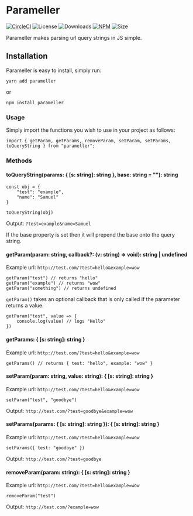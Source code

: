 # Parameller

[![CircleCI](https://circleci.com/gh/propcom/parameller.svg?style=shield)](https://circleci.com/gh/propcom/parameller) ![License](https://img.shields.io/npm/l/parameller.svg) ![Downloads](https://img.shields.io/npm/dw/parameller.svg) [![NPM](https://img.shields.io/npm/v/parameller.svg)](https://www.npmjs.com/package/parameller) ![Size](https://img.shields.io/bundlephobia/minzip/parameller.svg)

Parameller makes parsing url query strings in JS simple.

## Installation

Parameller is easy to install, simply run:

    yarn add parameller

or

    npm install parameller

### Usage

Simply import the functions you wish to use in your project as follows:

    import { getParam, getParams, removeParam, setParam, setParams, toQueryString } from "parameller";

### Methods

#### toQueryString(params: { [s: string]: string }, base: string = ""): string

    const obj = {
        "test": "example",
        "name": "Samuel"
    }

    toQueryString(obj)

Output: `?test=example&name=Samuel`

If the base property is set then it will prepend the base onto the query string.

#### getParam(param: string, callback?: (v: string) => void): string | undefined

Example url: `http://test.com/?test=hello&example=wow`

    getParam("test") // returns "hello"
    getParam("example") // returns "wow"
    getParam("something") // returns undefined

`getParam()` takes an optional callback that is only called if the parameter returns a value.

    getParam("test", value => {
        console.log(value) // logs "Hello"
    })

#### getParams: { [s: string]: string }

Example url: `http://test.com/?test=hello&example=wow`

    getParams() // returns { test: "hello", example: "wow" }

#### setParam(param: string, value: string): { [s: string]: string }

Example url: `http://test.com/?test=hello&example=wow`

    setParam("test", "goodbye")

Output: `http://test.com/?test=goodbye&example=wow`

#### setParams(params: { [s: string]: string }): { [s: string]: string }

Example url: `http://test.com/?test=hello&example=wow`

    setParams({ test: "goodbye" })

Output: `http://test.com/?test=goodbye`

#### removeParam(param: string): { [s: string]: string }

Example url: `http://test.com/?test=hello&example=wow`

    removeParam("test")

Output: `http://test.com/?example=wow`
